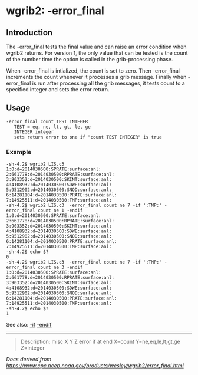 # wgrib2: -error_final

## Introduction

The -error_final tests the final value
and can raise an error condition when wgrib2 returns.
For version 1, the only value that can be tested is the count
of the number time the option is called in the grib-processing phase.

When -error_final is intialized, the count is set to zero.
Then -error_final increments the count whenever it processes
a grib message.
Finally when -error_final is run after processing all the grib
messages, it tests count to a specified integer and sets the error return.

## Usage

```
-error_final count TEST INTEGER
   TEST = eq, ne, lt, gt, le, ge
   INTEGER integer
   sets return error to one if "count TEST INTEGER" is true
```

### Example

```
-sh-4.2$ wgrib2 LIS.c3
1:0:d=2014030500:SPRATE:surface:anl:
2:661778:d=2014030500:RPRATE:surface:anl:
3:903352:d=2014030500:SKINT:surface:anl:
4:4108932:d=2014030500:SDWE:surface:anl:
5:9512902:d=2014030500:SNOD:surface:anl:
6:14281104:d=2014030500:PRATE:surface:anl:
7:14925511:d=2014030500:TMP:surface:anl:
-sh-4.2$ wgrib2 LIS.c3  -error_final count ne 7 -if ':TMP:' -error_final count ne 1 -endif
1:0:d=2014030500:SPRATE:surface:anl:
2:661778:d=2014030500:RPRATE:surface:anl:
3:903352:d=2014030500:SKINT:surface:anl:
4:4108932:d=2014030500:SDWE:surface:anl:
5:9512902:d=2014030500:SNOD:surface:anl:
6:14281104:d=2014030500:PRATE:surface:anl:
7:14925511:d=2014030500:TMP:surface:anl:
-sh-4.2$ echo $?
0
-sh-4.2$ wgrib2 LIS.c3  -error_final count ne 7 -if ':TMP:' -error_final count ne 3 -endif
1:0:d=2014030500:SPRATE:surface:anl:
2:661778:d=2014030500:RPRATE:surface:anl:
3:903352:d=2014030500:SKINT:surface:anl:
4:4108932:d=2014030500:SDWE:surface:anl:
5:9512902:d=2014030500:SNOD:surface:anl:
6:14281104:d=2014030500:PRATE:surface:anl:
7:14925511:d=2014030500:TMP:surface:anl:
-sh-4.2$ echo $?
1
```

See also:
[-if](./if.md)
[-endif](./endif.md)

---

> Description: misc X Y Z error if at end X=count Y=ne,eq,le,lt,gt,ge Z=integer

_Docs derived from <https://www.cpc.ncep.noaa.gov/products/wesley/wgrib2/error_final.html>_
